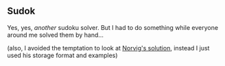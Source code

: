 ## Sudok
Yes, yes, _another_ sudoku solver. But I had to do something while everyone around me solved them by hand...

(also, I avoided the temptation to look at [Norvig's solution](http://norvig.com/sudoku.html), instead I just used his storage format and examples)
